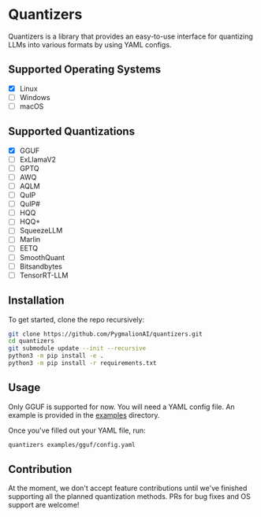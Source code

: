 # Quantizers

Quantizers is a library that provides an easy-to-use interface for quantizing LLMs into various formats by using YAML configs.


## Supported Operating Systems
- [x] Linux
- [ ] Windows
- [ ] macOS

## Supported Quantizations
- [x] GGUF
- [ ] ExLlamaV2
- [ ] GPTQ
- [ ] AWQ
- [ ] AQLM
- [ ] QuIP
- [ ] QuIP#
- [ ] HQQ
- [ ] HQQ+
- [ ] SqueezeLLM
- [ ] Marlin
- [ ] EETQ
- [ ] SmoothQuant
- [ ] Bitsandbytes
- [ ] TensorRT-LLM

## Installation

To get started, clone the repo recursively:

```sh
git clone https://github.com/PygmalionAI/quantizers.git
cd quantizers
git submodule update --init --recursive
python3 -m pip install -e .
python3 -m pip install -r requirements.txt
```

## Usage

Only GGUF is supported for now. You will need a YAML config file. An example is provided in the [examples](/examples/) directory.

Once you've filled out your YAML file, run:

```sh
quantizers examples/gguf/config.yaml
```

## Contribution
At the moment, we don't accept feature contributions until we've finished supporting all the planned quantization methods. PRs for bug fixes and OS support are welcome!